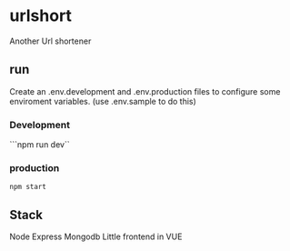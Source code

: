 # urlshort
Another Url shortener

## run ##
Create an .env.development and .env.production files to configure some enviroment variables. (use .env.sample to do this)

###  Development ###
```npm run dev``

### production ###
```npm start ```

## Stack ##
Node
Express
Mongodb
Little frontend in VUE
